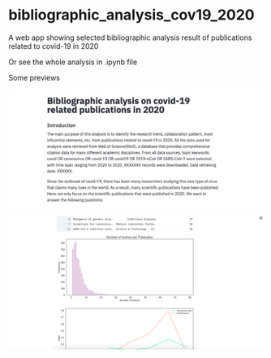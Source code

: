 # bibliographic_analysis_cov19_2020
A web app showing selected bibliographic analysis result of publications related to covid-19 in 2020

Or see the whole analysis in .ipynb file

Some previews


![prev_1](https://github.com/schneeboat/ana_2020/blob/main/prev_1.png)

![prev_1](https://github.com/schneeboat/ana_2020/blob/main/prev_2.png)

